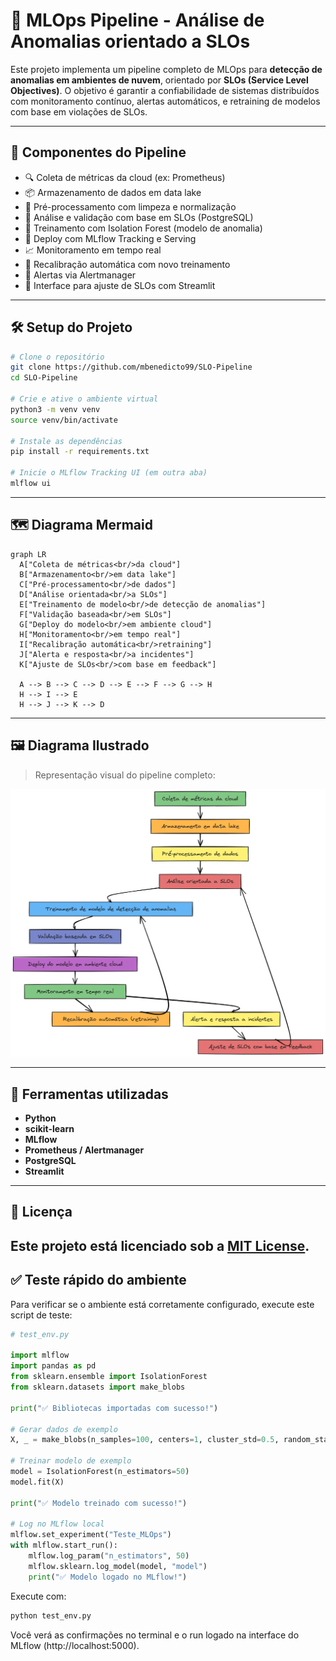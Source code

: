 # 🧠 MLOps Pipeline - Análise de Anomalias orientado a SLOs

Este projeto implementa um pipeline completo de MLOps para **detecção de anomalias em ambientes de nuvem**, orientado por **SLOs (Service Level Objectives)**. O objetivo é garantir a confiabilidade de sistemas distribuídos com monitoramento contínuo, alertas automáticos, e retraining de modelos com base em violações de SLOs.

---

## 📌 Componentes do Pipeline

- 🔍 Coleta de métricas da cloud (ex: Prometheus)
- 📦 Armazenamento de dados em data lake
- 🧼 Pré-processamento com limpeza e normalização
- 🎯 Análise e validação com base em SLOs (PostgreSQL)
- 🧠 Treinamento com Isolation Forest (modelo de anomalia)
- 🚀 Deploy com MLflow Tracking e Serving
- 📈 Monitoramento em tempo real
- 🔁 Recalibração automática com novo treinamento
- 🚨 Alertas via Alertmanager
- 👤 Interface para ajuste de SLOs com Streamlit

---

## 🛠️ Setup do Projeto

```bash
# Clone o repositório
git clone https://github.com/mbenedicto99/SLO-Pipeline
cd SLO-Pipeline

# Crie e ative o ambiente virtual
python3 -m venv venv
source venv/bin/activate

# Instale as dependências
pip install -r requirements.txt

# Inicie o MLflow Tracking UI (em outra aba)
mlflow ui
```

---

## 🗺️ Diagrama Mermaid

```mermaid
graph LR
  A["Coleta de métricas<br/>da cloud"]
  B["Armazenamento<br/>em data lake"]
  C["Pré-processamento<br/>de dados"]
  D["Análise orientada<br/>a SLOs"]
  E["Treinamento de modelo<br/>de detecção de anomalias"]
  F["Validação baseada<br/>em SLOs"]
  G["Deploy do modelo<br/>em ambiente cloud"]
  H["Monitoramento<br/>em tempo real"]
  I["Recalibração automática<br/>retraining"]
  J["Alerta e resposta<br/>a incidentes"]
  K["Ajuste de SLOs<br/>com base em feedback"]

  A --> B --> C --> D --> E --> F --> G --> H
  H --> I --> E
  H --> J --> K --> D
```

---

## 🖼️ Diagrama Ilustrado

> Representação visual do pipeline completo:

![Pipeline MLOps](./MLOps-SLO.png)

---

## 🧪 Ferramentas utilizadas

- **Python**
- **scikit-learn**
- **MLflow**
- **Prometheus / Alertmanager**
- **PostgreSQL**
- **Streamlit**

---

## 📜 Licença

Este projeto está licenciado sob a [MIT License](LICENSE).
---

## ✅ Teste rápido do ambiente

Para verificar se o ambiente está corretamente configurado, execute este script de teste:

```python
# test_env.py

import mlflow
import pandas as pd
from sklearn.ensemble import IsolationForest
from sklearn.datasets import make_blobs

print("✅ Bibliotecas importadas com sucesso!")

# Gerar dados de exemplo
X, _ = make_blobs(n_samples=100, centers=1, cluster_std=0.5, random_state=42)

# Treinar modelo de exemplo
model = IsolationForest(n_estimators=50)
model.fit(X)

print("✅ Modelo treinado com sucesso!")

# Log no MLflow local
mlflow.set_experiment("Teste_MLOps")
with mlflow.start_run():
    mlflow.log_param("n_estimators", 50)
    mlflow.sklearn.log_model(model, "model")
    print("✅ Modelo logado no MLflow!")
```

Execute com:

```bash
python test_env.py
```

Você verá as confirmações no terminal e o run logado na interface do MLflow (http://localhost:5000).
